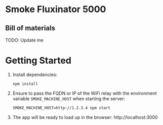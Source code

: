 # Smoke Fluxinator 5000
## Bill of materials
TODO: Update me

# Getting Started
1. Install dependencies:
   ```
   npm install
   ```
1. Ensure to pass the FQDN or IP of the WiFi relay with the environment variable `SMOKE_MACHINE_HOST` when starting the server:
   ```
   SMOKE_MACHINE_HOST=http://1.2.3.4 npm start
   ```
1. The app will be ready to load up in the browser: http://localhost:3000
